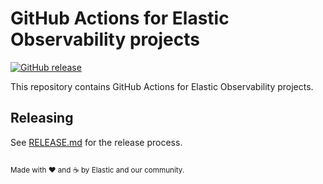 # GitHub Actions for Elastic Observability projects

[![GitHub release](https://img.shields.io/github/release/elastic/oblt-actions.svg?label=release&logo=github)](https://github.com/elastic/oblt-actions/releases/latest)

This repository contains GitHub Actions for Elastic Observability projects.

## Releasing

See [RELEASE.md](docs/RELEASE.md) for the release process.

<sup><br>Made with ♥️ and ☕️ by Elastic and our community.</sup>
